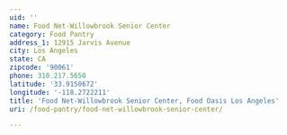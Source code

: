 ```yaml
---
uid: ''
name: Food Net-Willowbrook Senior Center
category: Food Pantry
address_1: 12915 Jarvis Avenue
city: Los Angeles
state: CA
zipcode: '90061'
phone: 310.217.5650
latitude: '33.9150672'
longitude: '-118.2722211'
title: 'Food Net-Willowbrook Senior Center, Food Oasis Los Angeles'
uri: /food-pantry/food-net-willowbrook-senior-center/

---
```

